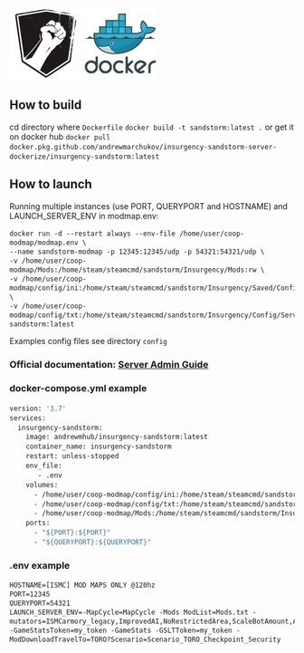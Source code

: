 ![](https://github.com/AndrewMarchukov/insurgency-sandstorm-server-dockerize/blob/master/sandstorm-logo.png)
![](https://github.com/AndrewMarchukov/insurgency-sandstorm-server-dockerize/blob/master/docker-logo.jpg)
## How to build
cd directory where ```Dockerfile```
```docker build -t sandstorm:latest .``` or get it on docker hub ```docker pull docker.pkg.github.com/andrewmarchukov/insurgency-sandstorm-server-dockerize/insurgency-sandstorm:latest```
## How to launch
Running multiple instances (use PORT, QUERYPORT and HOSTNAME) and LAUNCH_SERVER_ENV in modmap.env:
```
docker run -d --restart always --env-file /home/user/coop-modmap/modmap.env \
--name sandstorm-modmap -p 12345:12345/udp -p 54321:54321/udp \
-v /home/user/coop-modmap/Mods:/home/steam/steamcmd/sandstorm/Insurgency/Mods:rw \
-v /home/user/coop-modmap/config/ini:/home/steam/steamcmd/sandstorm/Insurgency/Saved/Config/LinuxServer:ro \
-v /home/user/coop-modmap/config/txt:/home/steam/steamcmd/sandstorm/Insurgency/Config/Server:ro sandstorm:latest
```
Examples config files see directory ```config```

### Official documentation: [Server Admin Guide](https://sandstorm-support.newworldinteractive.com/hc/en-us/articles/360049211072-Server-Admin-Guide)

### docker-compose.yml example
```dockerfile
version: '3.7'
services:
  insurgency-sandstorm:
    image: andrewmhub/insurgency-sandstorm:latest
    container_name: insurgency-sandstorm
    restart: unless-stopped
    env_file:
       - .env
    volumes:
      - /home/user/coop-modmap/config/ini:/home/steam/steamcmd/sandstorm/Insurgency/Saved/Config/LinuxServer:ro
      - /home/user/coop-modmap/config/txt:/home/steam/steamcmd/sandstorm/Insurgency/Config/Server:ro
      - /home/user/coop-modmap/Mods:/home/steam/steamcmd/sandstorm/Insurgency/Mods:rw
    ports:
      - "${PORT}:${PORT}"
      - "${QUERYPORT}:${QUERYPORT}"
```
### .env example

```.env
HOSTNAME=[ISMC] MOD MAPS ONLY @120hz
PORT=12345
QUERYPORT=54321
LAUNCH_SERVER_ENV=-MapCycle=MapCycle -Mods ModList=Mods.txt -mutators=ISMCarmory_legacy,ImprovedAI,NoRestrictedArea,ScaleBotAmount,AdvancedSupplyPoints,WelcomeMessage,JoinLeaveMessage,FpLegs,JumpShoot -GameStatsToken=my_token -GameStats -GSLTToken=my_token -ModDownloadTravelTo=TORO?Scenario=Scenario_TORO_Checkpoint_Security
```
